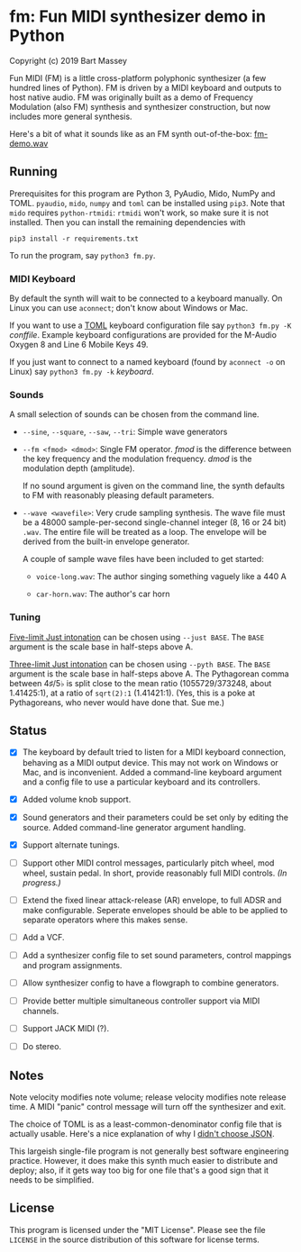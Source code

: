 # fm: Fun MIDI synthesizer demo in Python
Copyright (c) 2019 Bart Massey

Fun MIDI (FM) is a little cross-platform polyphonic
synthesizer (a few hundred lines of Python). FM is driven by
a MIDI keyboard and outputs to host native audio. FM was
originally built as a demo of Frequency Modulation (also FM)
synthesis and synthesizer construction, but now includes
more general synthesis.

Here's a bit of what it sounds like as an FM synth
out-of-the-box:
[fm-demo.wav](https://raw.githubusercontent.com/pdx-cs-sound/fm/master/fm-demo.wav)

## Running

Prerequisites for this program are Python 3, PyAudio, Mido,
NumPy and TOML. `pyaudio`, `mido`, `numpy` and `toml` can be
installed using `pip3`. Note that `mido` requires
`python-rtmidi`: `rtmidi` won't work, so make sure it is not
installed. Then you can install the remaining dependencies
with

    pip3 install -r requirements.txt

To run the program, say `python3 fm.py`.

### MIDI Keyboard

By default the synth will wait to be connected to a keyboard
manually. On Linux you can use `aconnect`; don't know about
Windows or Mac.

If you want to use a
[TOML](https://en.wikipedia.org/wiki/TOML) keyboard
configuration file say `python3 fm.py -K` _conffile_.
Example keyboard configurations are provided for the M-Audio
Oxygen 8 and Line 6 Mobile Keys 49.

If you just want to connect to a named keyboard (found by
`aconnect -o` on Linux) say `python3 fm.py -k` _keyboard_.

### Sounds

A small selection of sounds can be chosen from the command line.

* `--sine`, `--square`, `--saw`, `--tri`: Simple wave generators

* `--fm <fmod> <dmod>`: Single FM operator. *fmod* is the
  difference between the key frequency and the modulation
  frequency. *dmod* is the modulation depth (amplitude).

  If no sound argument is given on the command line, the
  synth defaults to FM with reasonably pleasing default
  parameters.

* `--wave <wavefile>`: Very crude sampling synthesis. The
  wave file must be a 48000 sample-per-second single-channel
  integer (8, 16 or 24 bit) `.wav`. The entire file will be
  treated as a loop. The envelope will be derived from the
  built-in envelope generator.

  A couple of sample wave files have been included to get
  started:

  * `voice-long.wav`: The author singing something vaguely
    like a 440 A

  * `car-horn.wav`: The author's car horn

### Tuning

[Five-limit Just intonation](https://en.wikipedia.org/wiki/Just_intonation#Five-limit_tuning)
can be chosen using `--just BASE`. The `BASE` argument is
the scale base in half-steps above A.

[Three-limit Just intonation](https://en.wikipedia.org/wiki/Just_intonation#Five-limit_tuning)
can be chosen using `--pyth BASE`. The `BASE` argument is
the scale base in half-steps above A. The Pythagorean comma
between 4♯/5♭ is split close to the mean ratio
(1055729/373248, about 1.41425:1), at a ratio of `sqrt(2):1`
(1.41421:1). (Yes, this is a poke at Pythagoreans, who never
would have done that. Sue me.)

## Status

* [x] The keyboard by default tried to listen for a MIDI
  keyboard connection, behaving as a MIDI output
  device. This may not work on Windows or Mac, and is
  inconvenient. Added a command-line keyboard argument and a
  config file to use a particular keyboard and its
  controllers.

* [x] Added volume knob support.

* [x] Sound generators and their parameters could be set
  only by editing the source. Added command-line generator
  argument handling.

* [x] Support alternate tunings.

* [ ] Support other MIDI control messages, particularly
  pitch wheel, mod wheel, sustain pedal. In short, provide
  reasonably full MIDI controls. *(In progress.)*

* [ ] Extend the fixed linear attack-release (AR) envelope,
  to full ADSR and make configurable. Seperate envelopes
  should be able to be applied to separate operators where
  this makes sense.

* [ ] Add a VCF.

* [ ] Add a synthesizer config file to set sound parameters,
  control mappings and program assignments.

* [ ] Allow synthesizer config to have a flowgraph to
  combine generators.

* [ ] Provide better multiple simultaneous controller
  support via MIDI channels.

* [ ] Support JACK MIDI (?).

* [ ] Do stereo.

## Notes

Note velocity modifies note volume; release velocity
modifies note release time. A MIDI "panic" control message
will turn off the synthesizer and exit.

The choice of TOML is as a least-common-denominator config
file that is actually usable. Here's a nice explanation of
why I
[didn't choose JSON](https://www.lucidchart.com/techblog/2018/07/16/why-json-isnt-a-good-configuration-language/).

This largeish single-file program is not generally best
software engineering practice. However, it does make this
synth much easier to distribute and deploy; also, if it gets
way too big for one file that's a good sign that it needs to
be simplified.

## License

This program is licensed under the "MIT License".  Please
see the file `LICENSE` in the source distribution of this
software for license terms.
